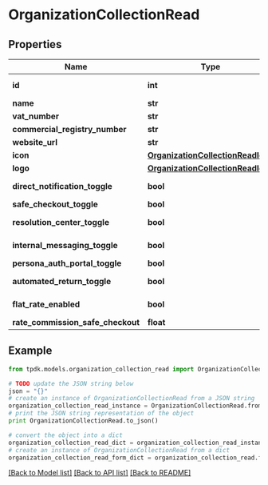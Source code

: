 # OrganizationCollectionRead



## Properties
Name | Type | Description | Notes
------------ | ------------- | ------------- | -------------
**id** | **int** |  | [optional] [readonly] 
**name** | **str** |  | [optional] 
**vat_number** | **str** |  | [optional] 
**commercial_registry_number** | **str** |  | [optional] 
**website_url** | **str** |  | [optional] 
**icon** | [**OrganizationCollectionReadIcon**](OrganizationCollectionReadIcon.md) |  | [optional] 
**logo** | [**OrganizationCollectionReadIcon**](OrganizationCollectionReadIcon.md) |  | [optional] 
**direct_notification_toggle** | **bool** |  | [default to True]
**safe_checkout_toggle** | **bool** |  | 
**resolution_center_toggle** | **bool** |  | [default to True]
**internal_messaging_toggle** | **bool** |  | [default to True]
**persona_auth_portal_toggle** | **bool** |  | 
**automated_return_toggle** | **bool** |  | [default to True]
**flat_rate_enabled** | **bool** |  | [optional] [readonly] 
**rate_commission_safe_checkout** | **float** |  | 

## Example

```python
from tpdk.models.organization_collection_read import OrganizationCollectionRead

# TODO update the JSON string below
json = "{}"
# create an instance of OrganizationCollectionRead from a JSON string
organization_collection_read_instance = OrganizationCollectionRead.from_json(json)
# print the JSON string representation of the object
print OrganizationCollectionRead.to_json()

# convert the object into a dict
organization_collection_read_dict = organization_collection_read_instance.to_dict()
# create an instance of OrganizationCollectionRead from a dict
organization_collection_read_form_dict = organization_collection_read.from_dict(organization_collection_read_dict)
```
[[Back to Model list]](../README.md#documentation-for-models) [[Back to API list]](../README.md#documentation-for-api-endpoints) [[Back to README]](../README.md)


